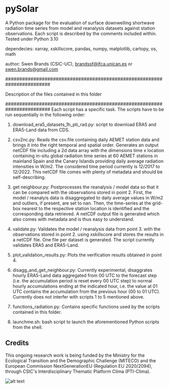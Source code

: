 # pySolar
A Python package for the evaluation of surface downwelling shortwave
 radiation time series from model and reanalysis datasets
 against station observations. Each script is described by the comments
 included within. Tested under Python 3.10
 
dependecies: xarray, xskillscore, pandas, numpy, matplotlib, cartopy, os, math

author: Swen Brands (CSIC-UC), brandssf@ifca.unican.es or swen.brands@gmail.com

########################################################################

Description of the files contained in this folder

########################################################################
Each script has a specific task. The scripts have to be run sequentially 
in the following order:

1. download_era5_datasets_1h_pti_rad.py: script to download ERA5 and
ERA5-Land data from CDS.

2. csv2nc.py: Reads the csv.file containing daily AEMET station data and brings
it into the right temporal and spatial order. Generates an output
netCDF file including a 2d data array with the dimensions time x location
containing in-situ global radiation time series at 60 AEMET stations 
in mainland Spain and the Canary Islands providing daily average radiation
intensities in W/m2. The considered time period currently is 12/2017 to 12/2022.
This netCDF file comes with plenty of metadata and should be self-describing.

3. get neighbour.py: Postprocesses the reanalysis / model data so that
it can be compared with the observations stored in point 2. First, the
model / reanalyis data is disaggregated to daily average values in W/m2
and outliers, if present, are set to nan. Then, the time-series at
the grid-box nearest to the respective station location is identified
 and the corresponding data retrieved. A netCDF output file is 
generated which also comes with metadata and is thus easy to understand.

4. validate.py: Validates the model / reanalysis data from point 3. with the
observations stored in point 2. using xskillscore and stores the results
in a netCDF file. One file per dataset is generated. The script currently
validates ERA5 and ERA5-Land.

5. plot_validation_results.py: Plots the verification results obtained
in point 4.

6. disagg_and_get_neighbour.py: Currently experimental, disaggrates
hourly ERA5-Land data aggregated from 00 UTC to the forecast step
(i.e. the accumulation period is reset every 00 UTC step) to normal
hourly accumulations ending at the indicated hour, i.e. the value at 01
UTC contains the accumulation from the previous hour (00 to 01 UTC).
Currently does not interfer with scripts 1 to 5 mentioned above.

7. functions_radiation.py: Contains specific functions used by the 
scripts contained in this folder.

8. launchme.sh: bash script to launch the aforementioned Python scripts
from the shell.


Credits
-------
This ongoing research work is being funded by the Ministry for the Ecological Transition and the Demographic Challenge (MITECO) and the European Commission NextGenerationEU (Regulation EU 2020/2094), through CSIC's Interdisciplinary Thematic Platform Clima (PTI-Clima).

![alt text](https://pti-clima.csic.es/wp-content/uploads/2023/11/Web-Gob-Min-CSIC-COLOR-LOGO-PNG-RGB-300pppCLIMA.png)
